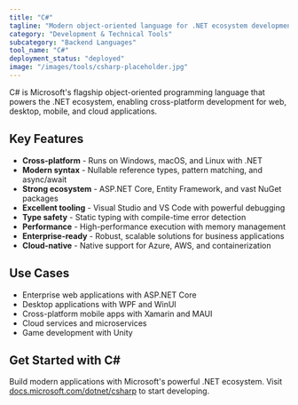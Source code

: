 ```yaml
---
title: "C#"
tagline: "Modern object-oriented language for .NET ecosystem development"
category: "Development & Technical Tools"
subcategory: "Backend Languages"
tool_name: "C#"
deployment_status: "deployed"
image: "/images/tools/csharp-placeholder.jpg"
---
```

C# is Microsoft's flagship object-oriented programming language that powers the .NET ecosystem, enabling cross-platform development for web, desktop, mobile, and cloud applications.

## Key Features

- **Cross-platform** - Runs on Windows, macOS, and Linux with .NET
- **Modern syntax** - Nullable reference types, pattern matching, and async/await
- **Strong ecosystem** - ASP.NET Core, Entity Framework, and vast NuGet packages
- **Excellent tooling** - Visual Studio and VS Code with powerful debugging
- **Type safety** - Static typing with compile-time error detection
- **Performance** - High-performance execution with memory management
- **Enterprise-ready** - Robust, scalable solutions for business applications
- **Cloud-native** - Native support for Azure, AWS, and containerization

## Use Cases

- Enterprise web applications with ASP.NET Core
- Desktop applications with WPF and WinUI
- Cross-platform mobile apps with Xamarin and MAUI
- Cloud services and microservices
- Game development with Unity

## Get Started with C#

Build modern applications with Microsoft's powerful .NET ecosystem. Visit [docs.microsoft.com/dotnet/csharp](https://docs.microsoft.com/dotnet/csharp) to start developing.
